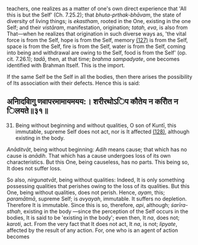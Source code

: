 teachers, one realizes as a matter of one's own direct experience that 'All this is but the Self' (Ch. 7.25.2); that *bhuta-prthak-bhāvam*, the state of diversity of living things; is *ekastham*, rooted in the One, existing in the one Self; and their *vistāram*, manifestation, origination; *tatah, eva*, is also from That—when he realizes that origination in such diverse ways as, 'the vital force is from the Self, hope is from the Self, memory [\(127\)](#page--1-0) is from the Self, space is from the Self, fire is from the Self, water is from the Self, coming into being and withdrawal are owing to the Self, food is from the Self' (op. cit. 7.26.1); *tadā*, then, at that time; *brahma sampadyate*, one becomes identified with Brahman Itself. This is the import.

If the same Self be the Self in all the bodies, then there arises the possibility of Its association with their defects. Hence this is said:

## अनािदवािगु णवापरमामायमयय:। शरीरथोऽिप कौतेय न करोित न िलयते॥३१॥

31. Being without beginning and without qualities, O son of Kuntī, this immutable, supreme Self does not act, nor is It affected [\(128\)](#page--1-1), although existing in the body.

*Anāditvāt*, being without beginning: *Adih* means cause; that which has no cause is *anādih*. That which has a cause undergoes loss of its own characteristics. But this One, being causeless, has no parts. This being so, It does not suffer loss.

So also, *nirgunatvāt*, being without qualities: Indeed, It is only something possessing qualities that perishes owing to the loss of its qualities. But this One, being without qualities, does not perish. Hence, *ayam*, this; *paramātmā*, supreme Self; is *avyayah*, immutable. It suffers no depletion. Therefore It is immutable. Since this is so, therefore, *api*, although; *śarīra-sthah*, existing in the body —since the perception of the Self occurs in the bodies, It is said to be 'existing in the body'; even then, It *na*, does not; *karoti*, act. From the very fact that It does not act, It *na*, is not; *lipyate*, affected by the result of any action. For, one who is an agent of action becomes